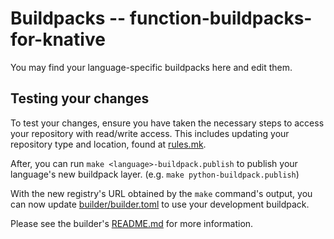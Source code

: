 # Buildpacks -- function-buildpacks-for-knative

You may find your language-specific buildpacks here and edit them.

## Testing your changes

To test your changes, ensure you have taken the necessary steps to access your repository with read/write access. This includes updating your repository type and location, found at [rules.mk](https://github.com/vmware-tanzu/function-buildpacks-for-knative/blob/main/rules.mk).

After, you can run `make <language>-buildpack.publish` to publish your language's new buildpack layer. (e.g. `make python-buildpack.publish`)

With the new registry's URL obtained by the `make` command's output, you can now update [builder/builder.toml](https://github.com/vmware-tanzu/function-buildpacks-for-knative/blob/main/builder/builder.toml) to use your development buildpack.

Please see the builder's [README.md](https://github.com/vmware-tanzu/function-buildpacks-for-knative/blob/main/builder/README.md) for more information.
